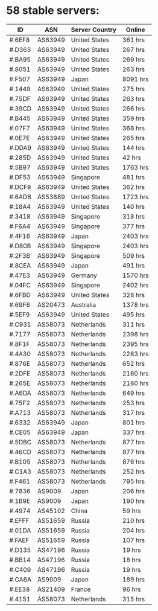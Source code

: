 # 58 stable servers:

| ID | ASN | Server Country | Online |
| ------ | ------ | ------ | ------ |
| #.6EF8 | AS63949 | United States | 361 hrs |
| #.D363 | AS63949 | United States | 267 hrs |
| #.BA95 | AS63949 | United States | 269 hrs |
| #.8051 | AS63949 | United States | 263 hrs |
| #.F507 | AS63949 | Japan | 8091 hrs |
| #.1449 | AS63949 | United States | 275 hrs |
| #.75DF | AS63949 | United States | 263 hrs |
| #.39CD | AS63949 | United States | 266 hrs |
| #.B445 | AS63949 | United States | 359 hrs |
| #.07F7 | AS63949 | United States | 368 hrs |
| #.0E7E | AS63949 | United States | 265 hrs |
| #.DDA9 | AS63949 | United States | 144 hrs |
| #.285D | AS63949 | United States | 42 hrs |
| #.5B97 | AS63949 | United States | 1763 hrs |
| #.DF53 | AS63949 | Singapore | 481 hrs |
| #.DCF9 | AS63949 | United States | 362 hrs |
| #.6ADB | AS53889 | United States | 1723 hrs |
| #.18A4 | AS63949 | United States | 140 hrs |
| #.3418 | AS63949 | Singapore | 318 hrs |
| #.F6A4 | AS63949 | Singapore | 377 hrs |
| #.4F16 | AS63949 | Japan | 2403 hrs |
| #.D80B | AS63949 | Singapore | 2403 hrs |
| #.2F3B | AS63949 | Singapore | 509 hrs |
| #.8CEA | AS63949 | Japan | 491 hrs |
| #.47E3 | AS63949 | Germany | 1570 hrs |
| #.04FC | AS63949 | Singapore | 2402 hrs |
| #.6FBD | AS63949 | United States | 328 hrs |
| #.69F6 | AS20473 | Australia | 1378 hrs |
| #.5EF9 | AS63949 | United States | 495 hrs |
| #.C931 | AS58073 | Netherlands | 311 hrs |
| #.7177 | AS58073 | Netherlands | 2398 hrs |
| #.8F1F | AS58073 | Netherlands | 2395 hrs |
| #.4A30 | AS58073 | Netherlands | 2283 hrs |
| #.876E | AS58073 | Netherlands | 652 hrs |
| #.2DFE | AS58073 | Netherlands | 2160 hrs |
| #.265E | AS58073 | Netherlands | 2160 hrs |
| #.A6DA | AS58073 | Netherlands | 649 hrs |
| #.75F2 | AS58073 | Netherlands | 253 hrs |
| #.A713 | AS58073 | Netherlands | 317 hrs |
| #.6332 | AS63949 | Japan | 801 hrs |
| #.CE05 | AS63949 | Japan | 337 hrs |
| #.5DBC | AS58073 | Netherlands | 877 hrs |
| #.46CD | AS58073 | Netherlands | 877 hrs |
| #.B105 | AS58073 | Netherlands | 876 hrs |
| #.C1A3 | AS58073 | Netherlands | 252 hrs |
| #.F461 | AS58073 | Netherlands | 795 hrs |
| #.7836 | AS9009 | Japan | 206 hrs |
| #.1B9E | AS9009 | Japan | 190 hrs |
| #.4974 | AS45102 | China | 59 hrs |
| #.EFFF | AS51659 | Russia | 210 hrs |
| #.01DA | AS51659 | Russia | 204 hrs |
| #.FAEF | AS51659 | Russia | 107 hrs |
| #.D135 | AS47196 | Russia | 19 hrs |
| #.BB14 | AS47196 | Russia | 18 hrs |
| #.C409 | AS47196 | Russia | 19 hrs |
| #.CA6A | AS9009 | Japan | 189 hrs |
| #.EE38 | AS21409 | France | 96 hrs |
| #.4151 | AS58073 | Netherlands | 315 hrs |

